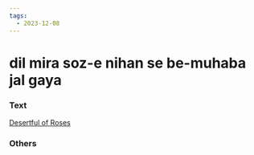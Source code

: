 ```yaml
---
tags:
  - 2023-12-08
---
```

# dil mira soz-e nihan se be-muhaba jal gaya

### Text
[Desertful of Roses](https://franpritchett.com/00ghalib/005/index_005.html)

### Others

